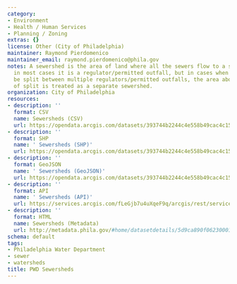 ```yaml
---
category:
- Environment
- Health / Human Services
- Planning / Zoning
extras: {}
license: Other (City of Philadelphia)
maintainer: Raymond Pierdomenico
maintainer_email: raymond.pierdomenico@phila.gov
notes: A sewershed is the area of land where all the sewers flow to a single end point,
  in most cases it is a regulator/permitted outfall, but in cases when the flow can
  be split between multiple regulators/permitted outfalls, the area above the point
  of split is treated as a separate sewershed.
organization: City of Philadelphia
resources:
- description: ''
  format: CSV
  name: Sewersheds (CSV)
  url: https://opendata.arcgis.com/datasets/393744b2244c4e558b49cac4c156a417_0.csv
- description: ''
  format: SHP
  name: ' Sewersheds (SHP)'
  url: https://opendata.arcgis.com/datasets/393744b2244c4e558b49cac4c156a417_0.zip
- description: ''
  format: GeoJSON
  name: ' Sewersheds (GeoJSON)'
  url: https://opendata.arcgis.com/datasets/393744b2244c4e558b49cac4c156a417_0.geojson
- description: ''
  format: API
  name: ' Sewersheds (API)'
  url: https://services.arcgis.com/fLeGjb7u4uXqeF9q/arcgis/rest/services/Sewersheds/FeatureServer/0/query?outFields=*&where=1%3D1
- description: ''
  format: HTML
  name: Sewersheds (Metadata)
  url: http://metadata.phila.gov/#home/datasetdetails/5d9ca890f062300010d99a25/representationdetails/5d9ca890f062300010d99a29/
schema: default
tags:
- Philadelphia Water Department
- sewer
- watersheds
title: PWD Sewersheds
---
```

